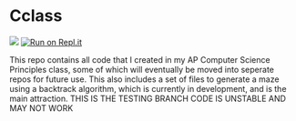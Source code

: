 # Cclass
![](https://travis-ci.org/idosyncrasi/MovingHelper.svg?branch=master)     [![Run on Repl.it](https://repl.it/badge/github/idosyncrasi/Cclass)](https://repl.it/github/idosyncrasi/Cclass)

This repo contains all code that I created in my AP Computer Science Principles class, some of which will eventually be moved into seperate repos for future use. This also includes a set of files to generate a maze using a backtrack algorithm, which is currently in development, and is the main attraction.
THIS IS THE TESTING BRANCH
CODE IS UNSTABLE AND MAY NOT WORK